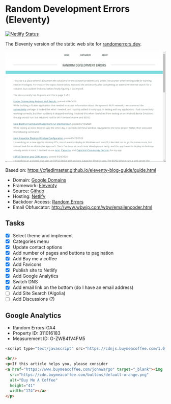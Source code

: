 # Random Development Errors (Eleventy)

[![Netlify Status](https://api.netlify.com/api/v1/badges/d0df3329-8819-45b4-9920-240104777d6c/deploy-status)](https://app.netlify.com/sites/random-errors/deploys)

The Eleventy version of the static web site for [randomerrors.dev](https://randomerrors.dev).

![Home Page](images/image-01.png)

Based on: https://cfjedimaster.github.io/eleventy-blog-guide/guide.html

+ Domain: [Google Domains](https://domains.google)
+ Framework: [Eleventy](https://www.11ty.dev/)
+ Source: [Github](https://github.com/johnwargo/random-errors-11ty)
+ Hosting: [Netlify](https://app.netlify.com/sites/randomerrors/overview)
+ Backdoor Access: [Random Errors](https://randomerrors.netlify.app/)
+ Email Obfuscator: http://www.wbwip.com/wbw/emailencoder.html

## Tasks

* [x] Select theme and implement
* [x] Categories menu
* [x] Update contact options
* [x] Add number of pages and buttons to pagination
* [x] Add Buy me a coffee
* [x] Add Favicons
* [x] Publish site to Netlify
* [x] Add Google Analytics
* [x] Switch DNS
* [x] Add email link on the bottom (do I have an email address)
* [ ] Add Site Search (Algolia)
* [ ] Add Discussions (?)

## Google Analytics

* Random Errors-GA4
* Property ID: 311016183
* Measurement ID: G-ZWB41V4FM5


```javascript
<script type="text/javascript" src="https://cdnjs.buymeacoffee.com/1.0.0/button.prod.min.js" data-name="bmc-button" data-slug="johnwargo" data-color="#5F7FFF" data-emoji="☕"  data-font="Poppins" data-text="Buy me a Coffee" data-outline-color="#000000" data-font-color="#ffffff" data-coffee-color="#FFDD00" ></script>
```

```html
<br/>
<p>If this article helps you, please consider
<a href="https://www.buymeacoffee.com/johnwargo" target="_blank"><img
  src="https://cdn.buymeacoffee.com/buttons/default-orange.png"
  alt="Buy Me A Coffee"
  height="41"
  width="174"></a>
</p>
```